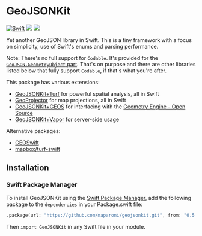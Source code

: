 # GeoJSONKit

[![Swift](https://github.com/maparoni/GeoJSONKit/actions/workflows/swift.yml/badge.svg)](https://github.com/maparoni/GeoJSONKit/actions/workflows/swift.yml)
[![](https://img.shields.io/endpoint?url=https%3A%2F%2Fswiftpackageindex.com%2Fapi%2Fpackages%2Fmaparoni%2FGeoJSONKit%2Fbadge%3Ftype%3Dswift-versions)](https://swiftpackageindex.com/maparoni/GeoJSONKit)
[![](https://img.shields.io/endpoint?url=https%3A%2F%2Fswiftpackageindex.com%2Fapi%2Fpackages%2Fmaparoni%2FGeoJSONKit%2Fbadge%3Ftype%3Dplatforms)](https://swiftpackageindex.com/maparoni/GeoJSONKit)

Yet another GeoJSON library in Swift. This is a tiny framework with a focus on simplicity, use of Swift's enums and parsing performance.

Note: There's no full support for `Codable`. It's provided for the [`GeoJSON.GeometryObject` part](https://github.com/maparoni/GeoJSONKit/blob/main/Sources/GeoJSONKit/GeoJSON%2BCodable.swift). That's on purpose and there are other libraries listed below that fully support `Codable`, if that's what you're after.

This package has various extensions:

- [GeoJSONKit+Turf](https://github.com/maparoni/geojsonkit-turf) for powerful spatial analysis, all in Swift
- [GeoProjector](https://github.com/maparoni/GeoProjector) for map projections, all in Swift
- [GeoJSONKit+GEOS](https://gitlab.com/maparoni/geojsonkit-geos) for interfacing with the [Geometry Engine - Open Source](https://trac.osgeo.org/geos)
- [GeoJSONKit+Vapor](https://gitlab.com/maparoni/geojsonkit/snippets/1972906) for server-side usage

Alternative packages:

- [GEOSwift](https://github.com/GEOSwift/GEOSwift)
- [mapbox/turf-swift](https://github.com/mapbox/turf-swift)

## Installation

### Swift Package Manager

To install GeoJSONKit using the [Swift Package Manager](https://swift.org/package-manager/), add the following package to the `dependencies` in your Package.swift file:

```swift
.package(url: "https://github.com/maparoni/geojsonkit.git", from: "0.5.0")
```

Then `import GeoJSONKit` in any Swift file in your module.
